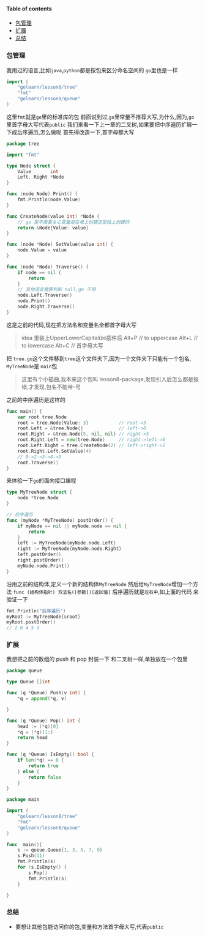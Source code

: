 #### Table of contents
- [包管理](#包管理)
- [扩展](#扩展)
- [总结](#总结)


### 包管理
我用过的语言,比如`java`,`python`都是按包来区分命名空间的
`go`里也是一样
```go
import (
	"golearn/lesson8/tree"
	"fmt"
	"golearn/lesson8/queue"
)
```
这里`fmt`就是`go`里的标准库的包
前面说到过,`go`里常量不推荐大写,为什么,因为,`go`里首字母大写代表`public`
我们来看一下上一章的二叉树,如果要把中序遍历扩展一下成后序遍历,怎么做呢
首先得改造一下,首字母都大写
```go
package tree

import "fmt"

type Node struct {
	Value       int
	Left, Right *Node
}

func (node Node) Print() {
	fmt.Println(node.Value)
}

func CreateNode(value int) *Node {
	// go 里不需要关心变量是在堆上创建还是栈上创建的
	return &Node{Value: value}
}

func (node *Node) SetValue(value int) {
	node.Value = value
}

func (node *Node) Traverse() {
	if node == nil {
		return
	}
	// 其他语言需要判断 null,go 不用
	node.Left.Traverse()
	node.Print()
	node.Right.Traverse()
}
```
这是之前的代码,现在把方法名和变量名全都首字母大写

> idea 里装上UpperLowerCapitalize插件后
Alt+P // to uppercase
Alt+L // to lowercase
Alt+C // 首字母大写

把 `tree.go`这个文件移到`tree`这个文件夹下,因为一个文件夹下只能有一个包名, `MyTreeNode`是 `main`包

> 这里有个小插曲,我本来这个包叫 lesson8-package,发现引入后怎么都是报错,才发现,包名不能带-号

之前的中序遍历是这样的
```go
func main() {
	var root tree.Node
	root = tree.Node{Value: 3}           // root->3
	root.Left = &tree.Node{}             // left->0
	root.Right = &tree.Node{5, nil, nil} // right->5
	root.Right.Left = new(tree.Node)     // right->left->0
	root.Left.Right = tree.CreateNode(2) // left->right->2
	root.Right.Left.SetValue(4)
	// 0->2->3->4->5
	root.Traverse()
}

```
来体验一下`go`的面向接口编程
```go
type MyTreeNode struct {
	node *tree.Node
}

// 后序遍历
func (myNode *MyTreeNode) postOrder() {
	if myNode == nil || myNode.node == nil {
		return
	}
	left := MyTreeNode{myNode.node.Left}
	right := MyTreeNode{myNode.node.Right}
	left.postOrder()
	right.postOrder()
	myNode.node.Print()
}
```
沿用之前的结构体,定义一个新的结构体`MyTreeNode`
然后给`MyTreeNode`增加一个方法
`func (结构体指针) 方法名([参数])[返回值]`
后序遍历就是`左右中`,如上面的代码
来验证一下
```go
fmt.Println("后序遍历")
myRoot := MyTreeNode{&root}
myRoot.postOrder()
// 2 0 4 5 3
```

### 扩展
我想把之前的数组的 push 和 pop 封装一下
和二叉树一样,单独放在一个包里

```go
package queue

type Queue []int

func (q *Queue) Push(v int) {
	*q = append(*q, v)

}

func (q *Queue) Pop() int {
	head := (*q)[0]
	*q = (*q)[1:]
	return head
}

func (q *Queue) IsEmpty() bool {
	if len(*q) == 0 {
		return true
	} else {
		return false
	}
}

```

```go
package main

import (
	"golearn/lesson8/tree"
	"fmt"
	"golearn/lesson8/queue"
)

func  main(){
    s := queue.Queue{1, 3, 5, 7, 9}
    s.Push(11)
    fmt.Println(s)
    for !s.IsEmpty() {
    	s.Pop()
    	fmt.Println(s)
    }

}

```

### 总结
- 要想让其他包能访问你的包,变量和方法首字母大写,代表`public`
